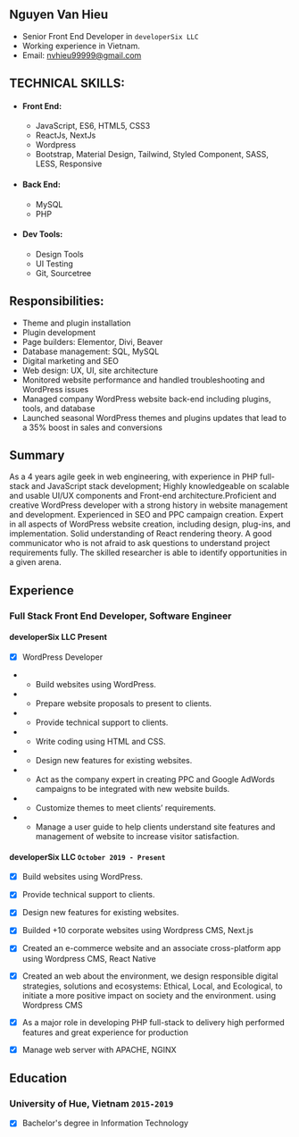 ## Nguyen Van Hieu

* Senior Front End Developer in `developerSix LLC`
* Working experience in Vietnam.
* Email: [nvhieu99999@gmail.com](mailto:nvhieu99999@gmail.com)


## TECHNICAL SKILLS:

* #### Front End:
	* JavaScript, ES6, HTML5, CSS3
	* ReactJs, NextJs
	* Wordpress
  	* Bootstrap, Material Design, Tailwind, Styled Component, SASS, LESS, Responsive
	
* #### Back End:
	* MySQL
	* PHP

* #### Dev Tools:
	* Design Tools
	* UI Testing
	* Git, Sourcetree


## Responsibilities:
- Theme and plugin installation
- Plugin development
- Page builders: Elementor, Divi, Beaver
- Database management: SQL, MySQL
- Digital marketing and SEO
- Web design: UX, UI, site architecture
- Monitored website performance and handled troubleshooting and WordPress issues
- Managed company WordPress website back-end including plugins, tools, and database
- Launched seasonal WordPress themes and plugins updates that lead to a 35% boost in sales and conversions

## Summary

As a 4 years agile geek in web engineering, with experience in PHP full-stack and JavaScript stack development; Highly knowledgeable on scalable and usable UI/UX components and Front-end architecture.Proficient and creative WordPress developer with a strong history in website management and development. Experienced in SEO and PPC campaign creation. Expert in all aspects of WordPress website creation, including design, plug-ins, and implementation. Solid understanding of React rendering theory. A good communicator who is not afraid to ask questions to understand project requirements fully. The skilled researcher is able to identify opportunities in a given arena.

## Experience

### **Full Stack Front End Developer, Software Engineer**
#### developerSix LLC Present
- [x] WordPress Developer

- * Build websites using WordPress.
- * Prepare website proposals to present to clients.
- * Provide technical support to clients.
- * Write coding using HTML and CSS.
- * Design new features for existing websites.
- * Act as the company expert in creating PPC and Google AdWords campaigns to be integrated with new website builds.
- * Customize themes to meet clients’ requirements.
- * Manage a user guide to help clients understand site features and management of website to increase visitor satisfaction.

#### developerSix LLC `October 2019 - Present`
- [x] Build websites using WordPress.
- [x] Provide technical support to clients.
- [x] Design new features for existing websites.
- [x] Builded +10 corporate websites using Wordpress CMS, Next.js
- [x] Created an e-commerce website and an associate cross-platform app using Wordpress CMS, React Native
- [x] Created an web about the environment, we design responsible digital strategies, solutions and ecosystems: Ethical, Local, and Ecological, to initiate a more positive impact on society and the environment. using Wordpress CMS
- [x] As a major role in developing PHP full-stack to delivery high performed features and great experience for production
- [x] Manage web server with APACHE, NGINX


## Education

### University of Hue, Vietnam `2015-2019`
- [x] Bachelor's degree in Information Technology

